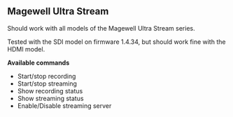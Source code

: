 ## Magewell Ultra Stream

Should work with all models of the Magewell Ultra Stream series.

Tested with the SDI model on firmware 1.4.34, but should work fine with the HDMI model.

**Available commands**

- Start/stop recording
- Start/stop streaming
- Show recording status
- Show streaming status
- Enable/Disable streaming server
